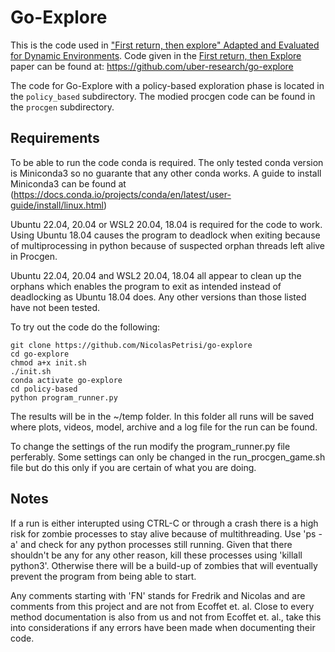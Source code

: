 # Go-Explore

This is the code used in ["First return, then explore" Adapted and Evaluated for Dynamic Environments](link_to_paper). Code given in the [First return, then Explore](https://arxiv.org/abs/2004.12919) paper can be found at: https://github.com/uber-research/go-explore 

The code for Go-Explore with a policy-based exploration phase is located in the `policy_based` subdirectory. The modied procgen code can be found in the `procgen` subdirectory.

## Requirements

To be able to run the code conda is required. The only tested conda version is Miniconda3 so no guarante that any other conda works. A guide to install Miniconda3 can be found at (https://docs.conda.io/projects/conda/en/latest/user-guide/install/linux.html)


Ubuntu 22.04, 20.04 or WSL2 20.04, 18.04 is required for the code to work. Using Ubuntu 18.04 causes the program to deadlock when exiting because of multiprocessing in python because of suspected orphan threads left alive in Procgen. 

Ubuntu 22.04, 20.04 and WSL2 20.04, 18.04 all appear to clean up the orphans which enables the program to exit as intended instead of deadlocking as Ubuntu 18.04 does.
Any other versions than those listed have not been tested.


To try out the code do the following:

```
git clone https://github.com/NicolasPetrisi/go-explore
cd go-explore
chmod a+x init.sh
./init.sh
conda activate go-explore
cd policy-based
python program_runner.py
```
The results will be in the ~/temp folder. In this folder all runs will be saved where plots, videos, model, archive and a log file for the run can be found.

To change the settings of the run modify the program_runner.py file perferably. Some settings can only be changed in the run_procgen_game.sh file but do this only if you are certain of what you are doing.

## Notes

If a run is either interupted using CTRL-C or through a crash there is a high risk for zombie processes to stay alive because of multithreading. Use 'ps -a' and check for any python processes still running. Given that there shouldn't be any for any other reason, kill these processes using 'killall python3'. Otherwise there will be a build-up of zombies that will eventually prevent the program from being able to start.

Any comments starting with 'FN' stands for Fredrik and Nicolas and are comments from this project and are not from Ecoffet et. al. Close to every method documentation is also from us and not from Ecoffet et. al., take this into considerations if any errors have been made when documenting their code.
